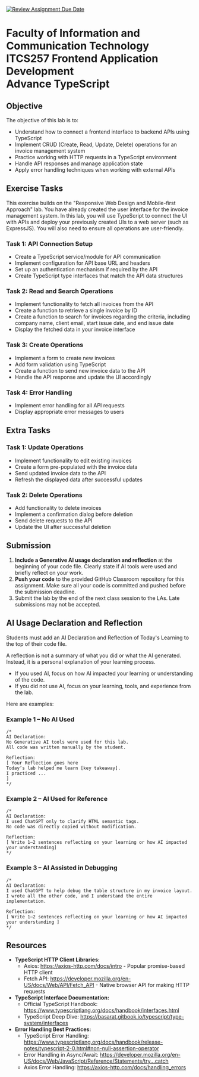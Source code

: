 [![Review Assignment Due Date](https://classroom.github.com/assets/deadline-readme-button-22041afd0340ce965d47ae6ef1cefeee28c7c493a6346c4f15d667ab976d596c.svg)](https://classroom.github.com/a/CnWx6uam)
# Faculty of Information and Communication Technology <br/> ITCS257 Frontend Application Development <br/> Advance TypeScript

## Objective

The objective of this lab is to:

- Understand how to connect a frontend interface to backend APIs using TypeScript
- Implement CRUD (Create, Read, Update, Delete) operations for an invoice management system
- Practice working with HTTP requests in a TypeScript environment
- Handle API responses and manage application state
- Apply error handling techniques when working with external APIs

## Exercise Tasks
This exercise builds on the "Responsive Web Design and Mobile-first Approach" lab. You have already created the user interface for the invoice management system. In this lab, you will use TypeScript to connect the UI with APIs and deploy your previously created UIs to a web server (such as ExpressJS). You will also need to ensure all operations are user-friendly. 

### Task 1: API Connection Setup

- Create a TypeScript service/module for API communication
- Implement configuration for API base URL and headers
- Set up an authentication mechanism if required by the API
- Create TypeScript type interfaces that match the API data structures

### Task 2: Read and Search Operations

- Implement functionality to fetch all invoices from the API
- Create a function to retrieve a single invoice by ID
- Create a function to search for invoices regarding the criteria, including company name, client email, start issue date, and end issue date
- Display the fetched data in your invoice interface

### Task 3: Create Operations

- Implement a form to create new invoices
- Add form validation using TypeScript
- Create a function to send new invoice data to the API
- Handle the API response and update the UI accordingly

### Task 4: Error Handling

- Implement error handling for all API requests
- Display appropriate error messages to users

## Extra Tasks

### Task 1: Update Operations

- Implement functionality to edit existing invoices
- Create a form pre-populated with the invoice data
- Send updated invoice data to the API
- Refresh the displayed data after successful updates

### Task 2: Delete Operations

- Add functionality to delete invoices
- Implement a confirmation dialog before deletion
- Send delete requests to the API
- Update the UI after successful deletion

## Submission

1. **Include a Generative AI usage declaration and reflection** at the beginning of your code file. Clearly state if AI tools were used and briefly reflect on your work.
2. **Push your code** to the provided GitHub Classroom repository for this assignment. Make sure all your code is committed and pushed before the submission deadline.
3. Submit the lab by the end of the next class session to the LAs. Late submissions may not be accepted.

## AI Usage Declaration and Reflection

Students must add an AI Declaration and Reflection of Today's Learning to the top of their code file.

A reflection is not a summary of what you did or what the AI generated.
Instead, it is a personal explanation of your learning process.

- If you used AI, focus on how AI impacted your learning or understanding of the code.
- If you did not use AI, focus on your learning, tools, and experience from the lab.

Here are examples:

### Example 1 – No AI Used

```tsx
/*
AI Declaration:
No Generative AI tools were used for this lab.
All code was written manually by the student.

Reflection:
[ Your Reflection goes here
Today’s lab helped me learn [key takeaway].
I practiced ...
]
*/

```

### Example 2 – AI Used for Reference

```tsx
/*
AI Declaration:
I used ChatGPT only to clarify HTML semantic tags.
No code was directly copied without modification.

Reflection:
[ Write 1–2 sentences reflecting on your learning or how AI impacted your understanding]
*/

```

### Example 3 – AI Assisted in Debugging

```tsx
/*
AI Declaration:
I used ChatGPT to help debug the table structure in my invoice layout.
I wrote all the other code, and I understand the entire implementation.

Reflection:
[ Write 1–2 sentences reflecting on your learning or how AI impacted your understanding ]
*/

```

## Resources

- **TypeScript HTTP Client Libraries:**
    - Axios: https://axios-http.com/docs/intro - Popular promise-based HTTP client
    - Fetch API: https://developer.mozilla.org/en-US/docs/Web/API/Fetch_API - Native browser API for making HTTP requests
- **TypeScript Interface Documentation:**
    - Official TypeScript Handbook: https://www.typescriptlang.org/docs/handbook/interfaces.html
    - TypeScript Deep Dive: https://basarat.gitbook.io/typescript/type-system/interfaces
- **Error Handling Best Practices:**
    - TypeScript Error Handling: https://www.typescriptlang.org/docs/handbook/release-notes/typescript-2-0.html#non-null-assertion-operator
    - Error Handling in Async/Await: https://developer.mozilla.org/en-US/docs/Web/JavaScript/Reference/Statements/try...catch
    - Axios Error Handling: https://axios-http.com/docs/handling_errors
